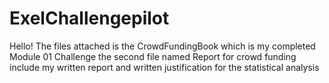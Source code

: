 # ExelChallengepilot
Hello! The files attached is the CrowdFundingBook 
which is my completed Module 01 Challenge
the second file named Report for crowd funding include 
my written report and written justification for the statistical analysis
